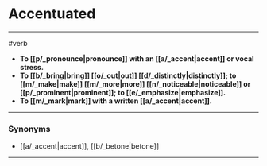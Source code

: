 # Accentuated
---
#verb
- **To [[p/_pronounce|pronounce]] with an [[a/_accent|accent]] or vocal stress.**
- **To [[b/_bring|bring]] [[o/_out|out]] [[d/_distinctly|distinctly]]; to [[m/_make|make]] [[m/_more|more]] [[n/_noticeable|noticeable]] or [[p/_prominent|prominent]]; to [[e/_emphasize|emphasize]].**
- **To [[m/_mark|mark]] with a written [[a/_accent|accent]].**
---
### Synonyms
- [[a/_accent|accent]], [[b/_betone|betone]]
---
